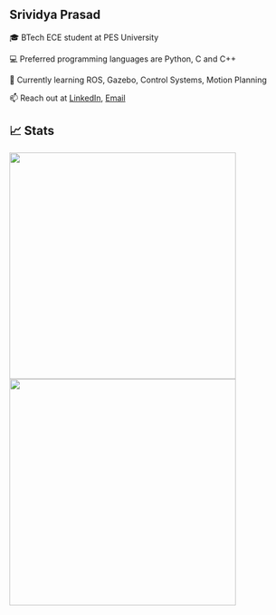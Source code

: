## Srividya Prasad

🎓 BTech ECE student at PES University

💻 Preferred programming languages are Python, C and C++

🌱 Currently learning ROS, Gazebo, Control Systems, Motion Planning
  
📫 Reach out at
  [LinkedIn](https://www.linkedin.com/in/srividyaprasad/), [Email](mailto:srividyaprasad3@gmail.com)          

## 📈 Stats
<div align="left">
 <img src="https://streak-stats.demolab.com?user=srividyaprasad" width="400">
 </div>

<!-- <div align="left">
  <img src="https://github-stats-alpha.vercel.app/api?username=srividyaprasad" width="400">
</div>

<div align="left">
  <img src="http://github-profile-summary-cards.vercel.app/api/cards/repos-per-language?username=srividyaprasad" width="400">
</div>
-->

<div align="left">
  <img src="http://github-profile-summary-cards.vercel.app/api/cards/most-commit-language?username=srividyaprasad" width="400">
</div>
<!--
Profile Views
<div align="left">
  <img src="https://profile-counter.glitch.me/srividyaprasad/count.svg" width="400"/>
</div>
